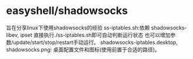 # easyshell/shadowsocks
旨在分享linux下使用shadowsocks的经验
	ss-iptables.sh:依赖 shadowsocks-libev, ipset
		直接执行./ss-iptables.sh即可自动判断运行状态 也可以增加参数/update/start/stop/restart手动运行。
	shadowsocks-iptables.desktop, shadowsocks.png: 桌面配置文件和图标(使用前置于合适的路径)。
